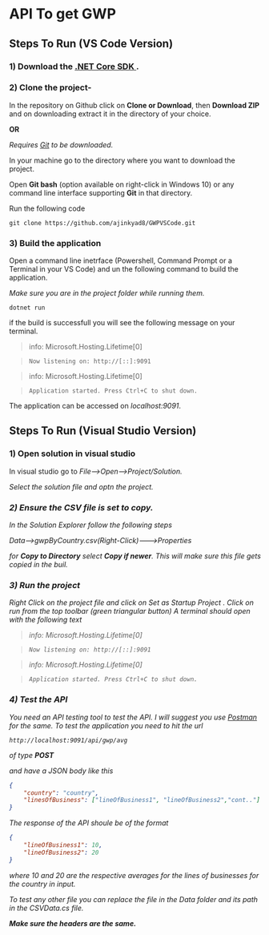 # API To get GWP 

## Steps To Run (VS Code Version)
### 1) Download the <a href="https://dotnet.microsoft.com/download/dotnet/3.1">.NET Core SDK </a> .
### 2) Clone the project-

In the repository on Github click on <b>Clone or Download</b>, then <b>Download ZIP</b> and on downloading extract it in the directory of your choice.

<b>OR</b>

<i> Requires <a href="https://git-scm.com/downloads">Git</a> to be downloaded.</i>

In your machine go to the directory where you want to download the project.

Open <b>Git bash</b>  (option available on right-click in Windows 10) or any command line interface supporting <b>Git</b> in that directory.

Run the following code


`git clone https://github.com/ajinkyad8/GWPVSCode.git`


### 3) Build the application

Open a command line inetrface (Powershell, Command Prompt or a Terminal in your VS Code) and un the following command to build the application.
 
 <i>Make sure you are in the project folder while running them.</i>

 ```shell
 dotnet run
 ```
if the build is successfull you will see the following message on your terminal.
> info: Microsoft.Hosting.Lifetime[0]

>     Now listening on: http://[::]:9091

>info: Microsoft.Hosting.Lifetime[0]

>     Application started. Press Ctrl+C to shut down.

The application can be accessed on  <i>localhost:9091</i>.


## Steps To Run (Visual Studio Version)

### 1) Open solution in visual studio
In visual studio go to <i>File-->Open-->Project/Solution<i>.
 
 Select the solution file and optn the project.
 
 ### 2) Ensure the CSV file is set to copy.
 
 In the Solution Explorer follow the following steps
 
 <i>Data-->gwpByCountry.csv(Right-Click)--->Properties<i>
 
 for <b>Copy to Directory</b> select <b>Copy if newer</b>. This will make sure this file gets copied in the buil.

### 3) Run the project

Right Click on the project file and click on <i>Set as Startup Project </i>.
Click on run from the top toolbar (green triangular button)
A terminal should open with the following text
> info: Microsoft.Hosting.Lifetime[0]

>     Now listening on: http://[::]:9091

>info: Microsoft.Hosting.Lifetime[0]

>     Application started. Press Ctrl+C to shut down.

### 4) Test the API
You need an API testing tool to test the API. I will suggest you use <a href="https://www.postman.com/downloads/">Postman</a> for the same.
To test the application you need to hit the url

`http://localhost:9091/api/gwp/avg`

of type <b>POST</b>

and have a JSON body like this

```json
{
    "country": "country",
    "linesOfBusiness": ["lineOfBusiness1", "lineOfBusiness2","cont.."]
}
```

The response of the API shoule be of the format
```json
{
    "lineOfBusiness1": 10,
    "lineOfBusiness2": 20
}
```

where 10 and 20 are the respective averages for the lines of businesses for the country in input.

To test any other file you can replace the file in the <i>Data</i> folder and its path in the <i>CSVData.cs</i> file. 

<b>Make sure the headers are the same.</b>
